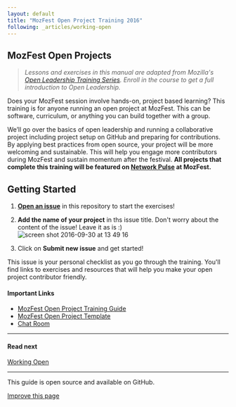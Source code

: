 ```yaml
---
layout: default
title: "MozFest Open Project Training 2016"
following: _articles/working-open
---
```


## MozFest Open Projects


> *Lessons and exercises in this manual are adapted from Mozilla's [Open Leadership Training Series](https://mozilla.teachable.com/p/mozilla-open-leadership-training-series). Enroll in the course to get a full introduction to Open Leadership.*


Does your MozFest session involve hands-on, project based learning? This training is for anyone running an open project at MozFest. This can be software, curriculum, or anything you can build together with a group.

We’ll go over the basics of open leadership and running a collaborative project including project setup on GitHub and preparing for contributions. By applying best practices from open source, your project will be more welcoming and sustainable. This will help you engage more contributors during MozFest and sustain momentum after the festival. **All projects that complete this training will be featured on [Network Pulse](https://mozilla.github.io/network-pulse/) at MozFest.**

## Getting Started
1. [**Open an issue**](https://github.com/acabunoc/mozfest-open-projects-2016/issues/new) in this repository to start the exercises!

2. **Add the name of your project** in ths issue title. Don't worry about the content of the issue! Leave it as is :)
![screen shot 2016-09-30 at 13 49 16](https://cloud.githubusercontent.com/assets/617994/19001339/ba6ee3ce-8714-11e6-8057-2173005ded6b.png)

3. Click on **Submit new issue** and get started!

This issue is your personal checklist as you go through the training. You'll find links to exercises and resources that will help you make your open project contributor friendly.

#### Important Links

* [MozFest Open Project Training Guide](https://acabunoc.github.io/mozfest-open-projects-2016/)
* [MozFest Open Project Template](https://github.com/acabunoc/mozfest-repo-template)
* [Chat Room](https://chat.mozillafoundation.org/mozilla/channels/mozfest-open-projects)

---
<div class="color-box">
<h4>Read next</h4>
<p><a href="articles/working-open">Working Open</a></p>
</div>

---

This guide is open source and available on GitHub.

 <a class="btn btn-lg btn-default" href="https://github.com/{{ site.github.repo }}/edit/{{ site.github.branch }}/{{ page.path }}">Improve this page</a>
